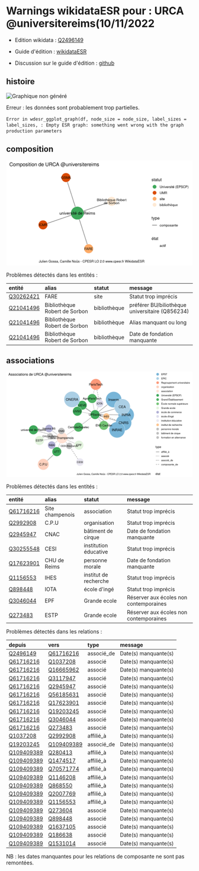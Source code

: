 Warnings wikidataESR pour : URCA @universitereims(10/11/2022
================

- Edition wikidata : [Q2496149](https://www.wikidata.org/wiki/Q2496149)
- Guide d'édition : [wikidataESR](https://github.com/cpesr/wikidataESR/)

- Discussion sur le guide d'édition : [github](https://github.com/cpesr/wikidataESR/issues)



## histoire 

![Graphique non généré](Q2496149-histoire.png) 

 


Erreur : les données sont probablement trop partielles.
```
Error in wdesr_ggplot_graph(df, node_size = node_size, label_sizes = label_sizes, : Empty ESR graph: something went wrong with the graph production parameters

``` 



## composition 

![Graphique non généré](Q2496149-composition.png) 

Problèmes détectés dans les entités :

|entité                                               |alias                         |statut       |message                                         |
|:----------------------------------------------------|:-----------------------------|:------------|:-----------------------------------------------|
|[Q30262421](https://www.wikidata.org/wiki/Q30262421) |FARE                          |site         |Statut trop imprécis                            |
|[Q21041496](https://www.wikidata.org/wiki/Q21041496) |Bibliothèque Robert de Sorbon |bibliothèque |préférer BU/biliothèque universitaire (Q856234) |
|[Q21041496](https://www.wikidata.org/wiki/Q21041496) |Bibliothèque Robert de Sorbon |bibliothèque |Alias manquant ou long                          |
|[Q21041496](https://www.wikidata.org/wiki/Q21041496) |Bibliothèque Robert de Sorbon |bibliothèque |Date de fondation manquante                     |

 



## associations 

![Graphique non généré](Q2496149-associations.png) 

Problèmes détectés dans les entités :

|entité                                               |alias           |statut                |message                                |
|:----------------------------------------------------|:---------------|:---------------------|:--------------------------------------|
|[Q61716216](https://www.wikidata.org/wiki/Q61716216) |Site champenois |association           |Statut trop imprécis                   |
|[Q2992908](https://www.wikidata.org/wiki/Q2992908)   |C.P.U           |organisation          |Statut trop imprécis                   |
|[Q2945947](https://www.wikidata.org/wiki/Q2945947)   |CNAC            |bâtiment de cirque    |Date de fondation manquante            |
|[Q30255548](https://www.wikidata.org/wiki/Q30255548) |CESI            |institution éducative |Statut trop imprécis                   |
|[Q17623901](https://www.wikidata.org/wiki/Q17623901) |CHU de Reims    |personne morale       |Date de fondation manquante            |
|[Q1156553](https://www.wikidata.org/wiki/Q1156553)   |IHES            |institut de recherche |Statut trop imprécis                   |
|[Q898448](https://www.wikidata.org/wiki/Q898448)     |IOTA            |école d'ingé          |Statut trop imprécis                   |
|[Q3046044](https://www.wikidata.org/wiki/Q3046044)   |EPF             |Grande ecole          |Réserver aux écoles non contemporaines |
|[Q273483](https://www.wikidata.org/wiki/Q273483)     |ESTP            |Grande ecole          |Réserver aux écoles non contemporaines |

Problèmes détectés dans les relations :

|depuis                                                 |vers                                                   |type       |message              |
|:------------------------------------------------------|:------------------------------------------------------|:----------|:--------------------|
|[Q2496149](https://www.wikidata.org/wiki/Q2496149)     |[Q61716216](https://www.wikidata.org/wiki/Q61716216)   |associé_de |Date(s) manquante(s) |
|[Q61716216](https://www.wikidata.org/wiki/Q61716216)   |[Q1037208](https://www.wikidata.org/wiki/Q1037208)     |associé    |Date(s) manquante(s) |
|[Q61716216](https://www.wikidata.org/wiki/Q61716216)   |[Q16665962](https://www.wikidata.org/wiki/Q16665962)   |associé    |Date(s) manquante(s) |
|[Q61716216](https://www.wikidata.org/wiki/Q61716216)   |[Q3117947](https://www.wikidata.org/wiki/Q3117947)     |associé    |Date(s) manquante(s) |
|[Q61716216](https://www.wikidata.org/wiki/Q61716216)   |[Q2945947](https://www.wikidata.org/wiki/Q2945947)     |associé    |Date(s) manquante(s) |
|[Q61716216](https://www.wikidata.org/wiki/Q61716216)   |[Q56185631](https://www.wikidata.org/wiki/Q56185631)   |associé    |Date(s) manquante(s) |
|[Q61716216](https://www.wikidata.org/wiki/Q61716216)   |[Q17623901](https://www.wikidata.org/wiki/Q17623901)   |associé    |Date(s) manquante(s) |
|[Q61716216](https://www.wikidata.org/wiki/Q61716216)   |[Q19203245](https://www.wikidata.org/wiki/Q19203245)   |associé    |Date(s) manquante(s) |
|[Q61716216](https://www.wikidata.org/wiki/Q61716216)   |[Q3046044](https://www.wikidata.org/wiki/Q3046044)     |associé    |Date(s) manquante(s) |
|[Q61716216](https://www.wikidata.org/wiki/Q61716216)   |[Q273483](https://www.wikidata.org/wiki/Q273483)       |associé    |Date(s) manquante(s) |
|[Q1037208](https://www.wikidata.org/wiki/Q1037208)     |[Q2992908](https://www.wikidata.org/wiki/Q2992908)     |affilié_à  |Date(s) manquante(s) |
|[Q19203245](https://www.wikidata.org/wiki/Q19203245)   |[Q109409389](https://www.wikidata.org/wiki/Q109409389) |associé_de |Date(s) manquante(s) |
|[Q109409389](https://www.wikidata.org/wiki/Q109409389) |[Q280413](https://www.wikidata.org/wiki/Q280413)       |affilié_à  |Date(s) manquante(s) |
|[Q109409389](https://www.wikidata.org/wiki/Q109409389) |[Q1474517](https://www.wikidata.org/wiki/Q1474517)     |affilié_à  |Date(s) manquante(s) |
|[Q109409389](https://www.wikidata.org/wiki/Q109409389) |[Q70571774](https://www.wikidata.org/wiki/Q70571774)   |affilié_à  |Date(s) manquante(s) |
|[Q109409389](https://www.wikidata.org/wiki/Q109409389) |[Q1146208](https://www.wikidata.org/wiki/Q1146208)     |affilié_à  |Date(s) manquante(s) |
|[Q109409389](https://www.wikidata.org/wiki/Q109409389) |[Q868550](https://www.wikidata.org/wiki/Q868550)       |affilié_à  |Date(s) manquante(s) |
|[Q109409389](https://www.wikidata.org/wiki/Q109409389) |[Q2007769](https://www.wikidata.org/wiki/Q2007769)     |affilié_à  |Date(s) manquante(s) |
|[Q109409389](https://www.wikidata.org/wiki/Q109409389) |[Q1156553](https://www.wikidata.org/wiki/Q1156553)     |affilié_à  |Date(s) manquante(s) |
|[Q109409389](https://www.wikidata.org/wiki/Q109409389) |[Q273604](https://www.wikidata.org/wiki/Q273604)       |associé    |Date(s) manquante(s) |
|[Q109409389](https://www.wikidata.org/wiki/Q109409389) |[Q898448](https://www.wikidata.org/wiki/Q898448)       |associé    |Date(s) manquante(s) |
|[Q109409389](https://www.wikidata.org/wiki/Q109409389) |[Q1637105](https://www.wikidata.org/wiki/Q1637105)     |associé    |Date(s) manquante(s) |
|[Q109409389](https://www.wikidata.org/wiki/Q109409389) |[Q186638](https://www.wikidata.org/wiki/Q186638)       |associé    |Date(s) manquante(s) |
|[Q109409389](https://www.wikidata.org/wiki/Q109409389) |[Q1531014](https://www.wikidata.org/wiki/Q1531014)     |associé    |Date(s) manquante(s) |

NB : les dates manquantes pour les relations de composante ne sont pas remontées. 

